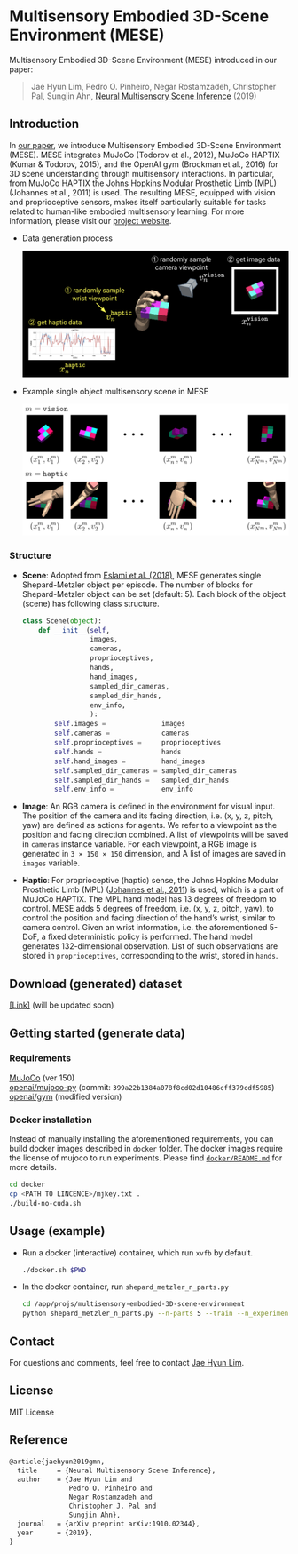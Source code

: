 # Multisensory Embodied 3D-Scene Environment (MESE)
Multisensory Embodied 3D-Scene Environment (MESE) introduced in our paper:
> Jae Hyun Lim, Pedro O. Pinheiro, Negar Rostamzadeh, Christopher Pal, Sungjin Ahn, [Neural Multisensory Scene Inference](https://arxiv.org/abs/1910.02344) (2019)


## Introduction
In [our paper](https://arxiv.org/abs/1910.02344), we introduce Multisensory Embodied 3D-Scene Environment (MESE). MESE integrates MuJoCo (Todorov et al., 2012), MuJoCo HAPTIX (Kumar & Todorov, 2015), and the OpenAI gym (Brockman et al., 2016) for 3D scene understanding through multisensory interactions. In particular, from MuJoCo HAPTIX the Johns Hopkins Modular Prosthetic Limb (MPL) (Johannes et al., 2011) is used. The resulting MESE, equipped with vision and proprioceptive sensors, makes itself particularly suitable for tasks related to human-like embodied multisensory learning. For more information, please visit our [project website](https://sites.google.com/view/generative-multisensory-net).  

- Data generation process

  <img src="figs/mese.png" width="600">
  
- Example single object multisensory scene in MESE

  <img src="figs/example_scene.gif" width="600">


### Structure
- **Scene**: Adopted from [Eslami et al. (2018)](https://science.sciencemag.org/node/711469.full), MESE generates single Shepard-Metzler object per episode. The number of blocks for Shepard-Metzler object can be set (default: 5). Each block of the object (scene) has following class structure.
  ```python
  class Scene(object):
      def __init__(self,
                   images,
                   cameras,
                   proprioceptives,
                   hands,
                   hand_images,
                   sampled_dir_cameras,
                   sampled_dir_hands,
                   env_info,
                   ):
          self.images =              images
          self.cameras =             cameras
          self.proprioceptives =     proprioceptives
          self.hands =               hands
          self.hand_images =         hand_images
          self.sampled_dir_cameras = sampled_dir_cameras
          self.sampled_dir_hands =   sampled_dir_hands
          self.env_info =            env_info
  ```

- **Image**: An RGB camera is defined in the environment for visual input. The position of the camera and its facing direction, i.e. (x, y, z, pitch, yaw) are defined as actions for agents. We refer to a viewpoint as the position and facing direction combined. A list of viewpoints will be saved in `cameras` instance variable. For each viewpoint, a RGB image is generated in `3 × 150 × 150` dimension, and A list of images are saved in `images` variable.

- **Haptic**: For proprioceptive (haptic) sense, the Johns Hopkins Modular Prosthetic Limb (MPL) ([Johannes et al., 2011](http://mindtrans.narod.ru/pdfs/Modular_Prosthetic_Limb.pdf)) is used, which is a part of MuJoCo HAPTIX. The MPL hand model has 13 degrees of freedom to control. MESE adds 5 degrees of freedom, i.e. (x, y, z, pitch, yaw), to control the position and facing direction of the hand’s wrist, similar to camera control.
Given an wrist information, i.e. the aforementioned 5-DoF, a fixed deterministic policy is performed. The hand model generates 132-dimensional observation. List of such observations are stored in `proprioceptives`, corresponding to the wrist, stored in `hands`.


## Download (generated) dataset

[[Link]]() (will be updated soon)


## Getting started (generate data)

### Requirements
[MuJoCo](https://mujoco.org/) (ver 150)  
[openai/mujoco-py](openai-mujoco-py) (commit: `399a22b1384a078f8cd02d10486cff379cdf5985`)  
[openai/gym](https://github.com/lim0606/gym) (modified version)

### Docker installation
Instead of manually installing the aforementioned requirements, you can build docker images described in `docker` folder. The docker images require the license of mujoco to run experiments. Please find [`docker/README.md`](https://github.com/lim0606/test-multisensory-embodied-3D-scene-environment/tree/master/docker) for more details.
```sh
cd docker
cp <PATH TO LINCENCE>/mjkey.txt .
./build-no-cuda.sh
```

## Usage (example)

- Run a docker (interactive) container, which run `xvfb` by default.
  ```sh
  ./docker.sh $PWD
  ```
- In the docker container, run `shepard_metzler_n_parts.py`
  ```sh
  cd /app/projs/multisensory-embodied-3D-scene-environment
  python shepard_metzler_n_parts.py --n-parts 5 --train --n_experiments 2000
  ``` 

## Contact
For questions and comments, feel free to contact [Jae Hyun Lim](mailto:jae.hyun.lim@umontreal.ca).

## License
MIT License

## Reference
```
@article{jaehyun2019gmn,
  title     = {Neural Multisensory Scene Inference},
  author    = {Jae Hyun Lim and
               Pedro O. Pinheiro and
               Negar Rostamzadeh and
               Christopher J. Pal and
               Sungjin Ahn},
  journal   = {arXiv preprint arXiv:1910.02344},
  year      = {2019},
}
```
